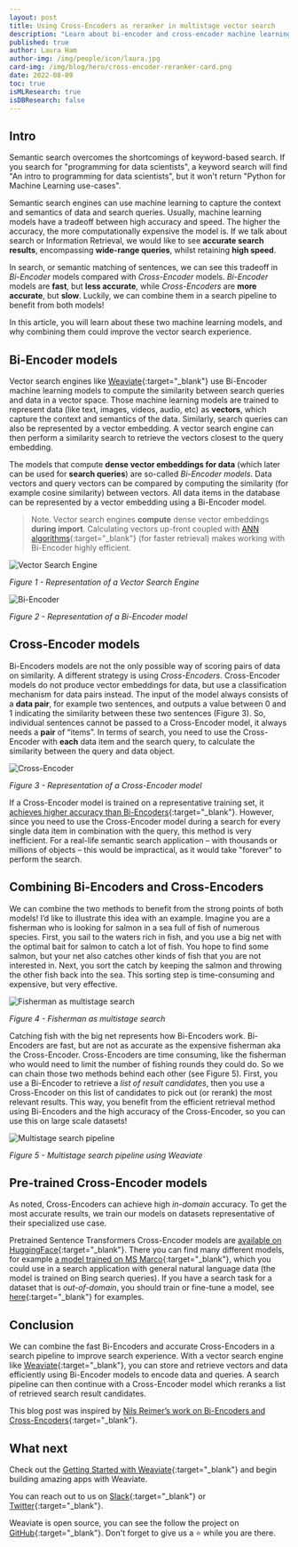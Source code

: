 ```yaml
---
layout: post
title: Using Cross-Encoders as reranker in multistage vector search
description: "Learn about bi-encoder and cross-encoder machine learning models, and why combining them could improve the vector search experience."
published: true
author: Laura Ham
author-img: /img/people/icon/laura.jpg
card-img: /img/blog/hero/cross-encoder-reranker-card.png
date: 2022-08-09
toc: true
isMLResearch: true
isDBResearch: false
---
```


## Intro

Semantic search overcomes the shortcomings of keyword-based search. If you search for "programming for data scientists", a keyword search will find "An intro to programming for data scientists", but it won't return "Python for Machine Learning use-cases".

Semantic search engines can use machine learning to capture the context and semantics of data and search queries. Usually, machine learning models have a tradeoff between high accuracy and speed. The higher the accuracy, the more computationally expensive the model is. If we talk about search or Information Retrieval, we would like to see **accurate search results**, encompassing **wide-range queries**, whilst retaining **high speed**. 

In search, or semantic matching of sentences, we can see this tradeoff in *Bi-Encoder* models compared with *Cross-Encoder* models. *Bi-Encoder* models are **fast**, but **less accurate**, while *Cross-Encoders* are **more accurate**, but **slow**. Luckily, we can combine them in a search pipeline to benefit from both models!

In this article, you will learn about these two machine learning models, and why combining them could improve the vector search experience.

## Bi-Encoder models

Vector search engines like [Weaviate](/developers/weaviate/current/){:target="_blank"} use Bi-Encoder machine learning models to compute the similarity between search queries and data in a vector space. Those machine learning models are trained to represent data (like text, images, videos, audio, etc) as **vectors**, which capture the context and semantics of the data. Similarly, search queries can also be represented by a vector embedding. A vector search engine can then perform a similarity search to retrieve the vectors closest to the query embedding. 

The models that compute **dense vector embeddings for data** (which later can be used for **search queries**) are so-called *Bi-Encoder models*. Data vectors and query vectors can be compared by computing the similarity (for example cosine similarity) between vectors. All data items in the database can be represented by a vector embedding using a Bi-Encoder model.

> Note. Vector search engines **compute** dense vector embeddings **during import**. Calculating vectors up-front coupled with [ANN algorithms](/developers/weaviate/current/vector-index-plugins/index.html){:target="_blank"} (for faster retrieval) makes working with Bi-Encoder highly efficient.

![Vector Search Engine](/img/blog/cross-encoders/vector-database.png)

*Figure 1 - Representation of a Vector Search Engine*

![Bi-Encoder](/img/blog/cross-encoders/bi-encoder.png)

*Figure 2 - Representation of a Bi-Encoder model*

## Cross-Encoder models

Bi-Encoders models are not the only possible way of scoring pairs of data on similarity. A different strategy is using *Cross-Encoders*. Cross-Encoder models do not produce vector embeddings for data, but use a classification mechanism for data pairs instead. The input of the model always consists of a **data pair**, for example two sentences, and outputs a value between 0 and 1 indicating the similarity between these two sentences (Figure 3). So, individual sentences cannot be passed to a Cross-Encoder model, it always needs a **pair** of “items”. In terms of search, you need to use the Cross-Encoder with **each** data item and the search query, to calculate the similarity between the query and data object.

![Cross-Encoder](/img/blog/cross-encoders/cross-encoder.png)

*Figure 3 - Representation of a Cross-Encoder model*


If a Cross-Encoder model is trained on a representative training set, it [achieves higher accuracy than Bi-Encoders](https://arxiv.org/abs/1908.10084){:target="_blank"}. However, since you need to use the Cross-Encoder model during a search for every single data item in combination with the query, this method is very inefficient. For a real-life semantic search application – with thousands or millions of objects – this would be impractical, as it would take "forever" to perform the search.

## Combining Bi-Encoders and Cross-Encoders

We can combine the two methods to benefit from the strong points of both models! I’d like to illustrate this idea with an example. Imagine you are a fisherman who is looking for salmon in a sea full of fish of numerous species. First, you sail to the waters rich in fish, and you use a big net with the optimal bait for salmon to catch a lot of fish. You hope to find some salmon, but your net also catches other kinds of fish that you are not interested in. Next, you sort the catch by keeping the salmon and throwing the other fish back into the sea. This sorting step is time-consuming and expensive, but very effective.

![Fisherman as multistage search](/img/blog/cross-encoders/fisherman.jpg)

*Figure 4 - Fisherman as multistage search*

Catching fish with the big net represents how Bi-Encoders work. Bi-Encoders are fast, but are not as accurate as the expensive fisherman aka the Cross-Encoder. Cross-Encoders are time consuming, like the fisherman who would need to limit the number of fishing rounds they could do. So we can chain those two methods behind each other (see Figure 5). First, you use a Bi-Encoder to retrieve a *list of result candidates*, then you use a Cross-Encoder on this list of candidates to pick out (or rerank) the most relevant results. This way, you benefit from the efficient retrieval method using Bi-Encoders and the high accuracy of the Cross-Encoder, so you can use this on large scale datasets!

![Multistage search pipeline](/img/blog/cross-encoders/weaviate-pipeline-long.png)

*Figure 5 - Multistage search pipeline using Weaviate*

## Pre-trained Cross-Encoder models

As noted, Cross-Encoders can achieve high *in-domain* accuracy. To get the most accurate results, we train our models on datasets representative of their specialized use case.

Pretrained Sentence Transformers Cross-Encoder models are [available on HuggingFace](https://huggingface.co/Cross-Encoder){:target="_blank"}. There you can find many different models, for example [a model trained on MS Marco](https://huggingface.co/cross-encoder/mmarco-mMiniLMv2-L12-H384-v1){:target="_blank"}, which you could use in a search application with general natural language data (the model is trained on Bing search queries). If you have a search task for a dataset that is *out-of-domain*, you should train or fine-tune a model, see [here](https://www.sbert.net/examples/training/cross-encoder/README.html){:target="_blank"} for examples.

## Conclusion

We can combine the fast Bi-Encoders and accurate Cross-Encoders in a search pipeline to improve search experience. With a vector search engine like [Weaviate](/){:target="_blank"}, you can store and retrieve vectors and data efficiently using Bi-Encoder models to encode data and queries. A search pipeline can then continue with a Cross-Encoder model which reranks a list of retrieved search result candidates. 

This blog post was inspired by [Nils Reimer’s work on Bi-Encoders and Cross-Encoders](https://www.sbert.net/examples/applications/cross-encoder/README.html){:target="_blank"}.


## What next
Check out the [Getting Started with Weaviate](/developers/weaviate/current/getting-started/quick-start.html){:target="_blank"} and begin building amazing apps with Weaviate.

You can reach out to us on [Slack](https://join.slack.com/t/weaviate/shared_invite/zt-goaoifjr-o8FuVz9b1HLzhlUfyfddhw){:target="_blank"} or [Twitter](https://twitter.com/SeMI_tech){:target="_blank"}.

Weaviate is open source, you can see the follow the project on [GitHub](https://github.com/semi-technologies/weaviate){:target="_blank"}. Don't forget to give us a ⭐️ while you are there.